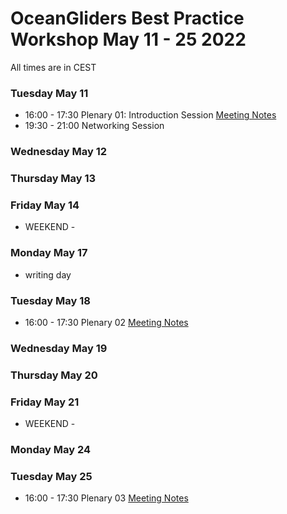 # OceanGliders Best Practice Workshop May 11 - 25 2022

All times are in CEST

### Tuesday May 11 
- 16:00 - 17:30 Plenary 01: Introduction Session [Meeting Notes](https://github.com/OceanGlidersCommunity/meeting_notes/blob/main/2021/2021_05_11_plenary_01.md)
- 19:30 - 21:00 Networking Session

### Wednesday May 12 

### Thursday May 13 

### Friday May 14 


- WEEKEND - 

### Monday May 17 
- writing day

### Tuesday May 18
- 16:00 - 17:30 Plenary 02 [Meeting Notes](https://github.com/OceanGlidersCommunity/meeting_notes/blob/main/2021/2021_05_18_plenary_02.md)

### Wednesday May 19

### Thursday May 20

### Friday May 21

- WEEKEND - 

### Monday May 24

### Tuesday May 25 
- 16:00 - 17:30 Plenary 03 [Meeting Notes](https://github.com/OceanGlidersCommunity/meeting_notes/blob/main/2021/2021_05_25_plenary_03.md)








